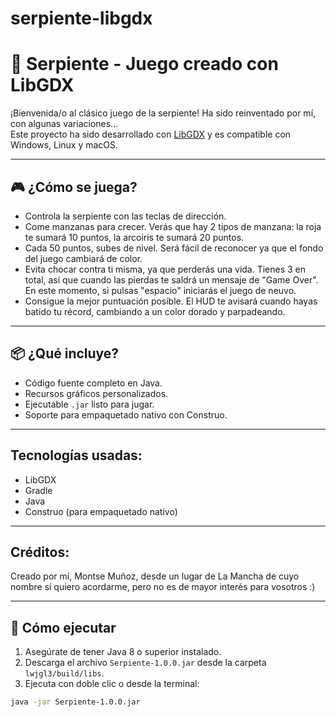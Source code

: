 # serpiente-libgdx
# 🐍 Serpiente - Juego creado con LibGDX

¡Bienvenida/o al clásico juego de la serpiente!
Ha sido reinventado por mí, con algunas variaciones...  
Este proyecto ha sido desarrollado con [LibGDX](https://libgdx.com/) y es compatible con Windows, Linux y macOS.

---

## 🎮 ¿Cómo se juega?

- Controla la serpiente con las teclas de dirección.
- Come manzanas para crecer. Verás que hay 2 tipos de manzana: la roja te sumará 10 puntos, la arcoiris te sumará 20 puntos.
- Cada 50 puntos, subes de nivel. Será fácil de reconocer ya que el fondo del juego cambiará de color.
- Evita chocar contra ti misma, ya que perderás una vida. Tienes 3 en total, así que cuando las pierdas te saldrá un mensaje de "Game Over". En este momento, si pulsas "espacio" iniciarás el juego de neuvo.
- Consigue la mejor puntuación posible. El HUD te avisará cuando hayas batido tu récord, cambiando a un color dorado y parpadeando.

---

## 📦 ¿Qué incluye?

- Código fuente completo en Java.
- Recursos gráficos personalizados.
- Ejecutable `.jar` listo para jugar.
- Soporte para empaquetado nativo con Construo.

---

## Tecnologías usadas:
- LibGDX
- Gradle
- Java
- Construo (para empaquetado nativo)

---

## Créditos:
Creado por mí, Montse Muñoz, desde un lugar de La Mancha de cuyo nombre sí quiero acordarme, pero no es de mayor interés para vosotros :)

--- 

## 🚀 Cómo ejecutar

1. Asegúrate de tener Java 8 o superior instalado.
2. Descarga el archivo `Serpiente-1.0.0.jar` desde la carpeta `lwjgl3/build/libs`.
3. Ejecuta con doble clic o desde la terminal:

```bash
java -jar Serpiente-1.0.0.jar

